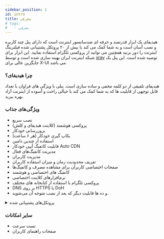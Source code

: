 ```yaml
---
sidebar_position: 1
id: intro
title: معرفی
# tags:
#   - معرفی
---
```


هیدیفای یک ابزار قدرتمند و حرفه ای ضدسانسور اینترنت است که دارای پنل چند کاربره و نصب آسان است و به شما کمک می کند با بیش از ۲۰ پروتکل پشتیبانی شده فیلترینگ اینترنت را دور بزنید همچنین می توانید از پروکسی تلگرام استفاده نمایید. این ابزار برای شبکه اینترنت ایران بهینه سازی شده است و توسط [xray](https://github.com/XTLS/Xray-core#installation) توصیه شده است.
این پنل یک جایگزین عالی برای X-UI می باشد.

### چرا هیدیفای؟

هیدیفای تلفیقی از دو کلمه مخفی و ساده سازی است. پنلی با ويژگی های فراوان با تعداد قابل توجهی از قابلیت ها که به شما کمک می کند با خیالی راحت و آسوده از اینترنت آزاد بهره ببرید.

### ویژگی‌های جذاب

- نصب سریع
- پروکسی هوشمند (کلاینت هیدیفای و کلش)
- بروزرسانی خودکار
- بکاپ گیری خودکار (هر ۶ ساعت)
- استفاده از چندین دامین
- قابلیت کانفیگ آیپی خودکار Auto CDN
- مدیریت کانفیگ‌های فعال
- مدیریت کاربران
- تعریف محدودیت زمان و میزان استفاده کاربران
- صفحات اختصاصی کاربران برای مشاهده مصرف و کانفیگ‌ها
- کانفیگ های اختصاصی و هوشمند
- نرم‌افزار‌های کلاینت اختصاصی
- پروکسی تلگرام با استفاده از کتابخانه های مختلف
- DNS بر روی HTTPS یا DoH
- و ده ها قابلیت دیگر که بعد از نصب متوجه آن می‌شوید.

<details markdown="1"> 
<summary>پروتکل‌های پشتیبانی شده</summary>

| پروتکل‌های پشتیبانی شده                                                                                             | پروتکل‌های پشتیبانی شده                                                                           | پروتکل‌های پشتیبانی شده                                                   |
| ------------------------------------------------------------------------------------------------------------------- | ------------------------------------------------------------------------------------------------- | ------------------------------------------------------------------------- |
| **دایرکت**                                                                                                          | **CDN**                                                                                           | **دامین فرانتینگ**                                                        |
| Trojan:<br/>- TLS WS<br/>- TLS TCP<br/>- TLS gRPC<br/>- TLS H2 WS<br/>- TLS H2 TCP<br/>- TLS H2 gRPC<br/>           | Trojan:<br/>- TLS WS<br/>- TLS gRPC<br/>- TLS H2 WS<br/>- TLS H2 gRPC<br/><br/><br/>              | Trojan:<br/>- TLS WS Fake<br/><br/><br/><br/><br/><br/>                   |
| Vless:<br/>- TLS WS<br/>- HTTP WS<br/>- TLS XTLS<br/>- TLS gRPC<br/>- TLS H2 TLS<br/>- TLS H2 WS<br/>- TLS H2 gRPC  | Vless:<br/>- TLS WS<br/>- TLS gRPC<br/>- HTTP WS<br/>- TLS H2 WS<br/>- TLS H2 gRPC<br/><br/><br/> | Vless:<br/>- TLS WS Fake<br/>- HTTP WS Fake<br/><br/><br/><br/><br/><br/> |
| Vmess:<br/>- TLS WS<br/>- TLS TCP<br/>- HTTP WS<br/>- HTTP TCP<br/>- TLS gRPC<br/>- TLS H2 WS<br/>- TLS H2 TCP<br/> | Vmess:<br/>- TLS WS<br/>- TLS gRPC<br/>- HTTP WS<br/>- TLS H2 WS<br/>- TLS H2 gRPC<br/><br/><br/> | Vmess:<br/>- TLS WS Fake<br/>- HTTP WS Fake<br/><br/><br/><br/><br/><br/> |
| V2ray:<br/>- TLS WS<br/>- HTTP WS<br/>- TLS H2                                                                      | V2ray:<br/>- TLS WS<br/>- HTTP WS<br/>- TLS H2                                                    |                                                                           |
| Shadowsocks:<br/>- TLS Shadowtls<br/>- HTTP Shadowtls<br/>- TLS H2 Shadowtls                                        |                                                                                                   |                                                                           |

</details>

### سایر امکانات

- تست سرعت
- صفحات راهنمای کاربران

<!-- Open `docs/intro.md` (this page) and edit some lines: the site **reloads
automatically** and displays your changes. -->
